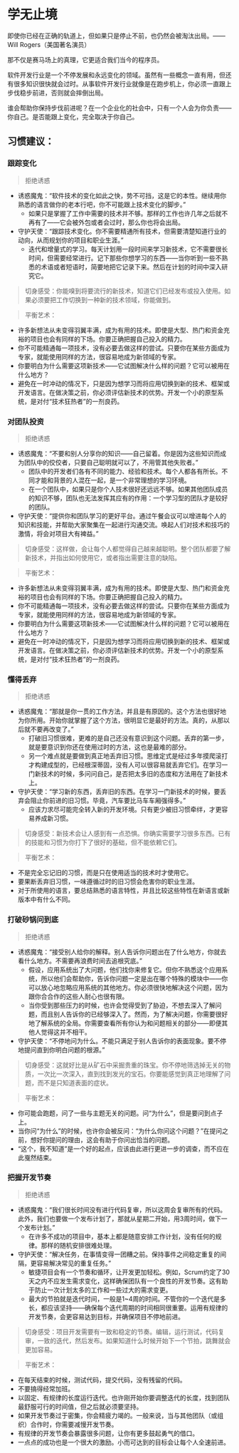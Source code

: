 # 学无止境

即使你已经在正确的轨道上，但如果只是停止不前，也仍然会被淘汰出局。——Will Rogers（美国著名演员）

那不仅是赛马场上的真理，它更适合我们当今的程序员。 

软件开发行业是一个不停发展和永远变化的领域。虽然有一些概念一直有用，但还有很多知识很快就会过时。从事软件开发行业就像是在跑步机上，你必须一直跟上步伐稳步前进，否则就会摔倒出局。 

谁会帮助你保持步伐前进呢？在一个企业化的社会中，只有一个人会为你负责——你自己。是否能跟上变化，完全取决于你自己。


## 习惯建议：
### 跟踪变化
> 拒绝诱惑
- 诱惑魔鬼：“软件技术的变化如此之快，势不可挡，这是它的本性。继续用你熟悉的语言做你的老本行吧，你不可能跟上技术变化的脚步。” 
    - 如果只是掌握了工作中需要的技术并不够。那样的工作也许几年之后就不再有了——它会被外包或者会过时，那么你也将会出局。
- 守护天使：“跟踪技术变化。你不需要精通所有技术，但需要清楚知道行业的动向，从而规划你的项目和职业生涯。”
    - 迭代和增量式的学习。每天计划用一段时间来学习新技术，它不需要很长时间，但需要经常进行。记下那些你想学习的东西——当你听到一些不熟悉的术语或者短语时，简要地把它记录下来。然后在计划的时间中深入研究它。

> 切身感受：你能嗅到将要流行的新技术，知道它们已经发布或投入使用。如果必须要把工作切换到一种新的技术领域，你能做到。

> 平衡艺术：
- 许多新想法从未变得羽翼丰满，成为有用的技术。即使是大型、热门和资金充裕的项目也会有同样的下场。你要正确把握自己投入的精力。
- 你不可能精通每一项技术，没有必要去做这样的尝试。只要你在某些方面成为专家，就能使用同样的方法，很容易地成为新领域的专家。
- 你要明白为什么需要这项新技术——它试图解决什么样的问题？它可以被用在什么地方？ 
- 避免在一时冲动的情况下，只是因为想学习而将应用切换到新的技术、框架或开发语言。在做决策之前，你必须评估新技术的优势。开发一个小的原型系统，是对付“技术狂热者”的一剂良药。


### 对团队投资
> 拒绝诱惑
- 诱惑魔鬼：“不要和别人分享你的知识——自己留着。你是因为这些知识而成为团队中的佼佼者，只要自己聪明就可以了，不用管其他失败者。” 
    - 团队中的开发者们各有不同的能力、经验和技术。每个人都各有所长。不同才能和背景的人混在一起，是一个非常理想的学习环境。
    - 在一个团队中，如果只是你个人技术很好还远远不够。如果其他团队成员的知识不够，团队也无法发挥其应有的作用：一个学习型的团队才是较好的团队。
- 守护天使：“提供你和团队学习的更好平台。通过午餐会议可以增进每个人的知识和技能，并帮助大家聚集在一起进行沟通交流。唤起人们对技术和技巧的激情，将会对项目大有裨益。”

> 切身感受：这样做，会让每个人都觉得自己越来越聪明。整个团队都要了解新技术，并指出如何使用它，或者指出需要注意的缺陷。

> 平衡艺术：
- 许多新想法从未变得羽翼丰满，成为有用的技术。即使是大型、热门和资金充裕的项目也会有同样的下场。你要正确把握自己投入的精力。
- 你不可能精通每一项技术，没有必要去做这样的尝试。只要你在某些方面成为专家，就能使用同样的方法，很容易地成为新领域的专家。
- 你要明白为什么需要这项新技术——它试图解决什么样的问题？它可以被用在什么地方？ 
- 避免在一时冲动的情况下，只是因为想学习而将应用切换到新的技术、框架或开发语言。在做决策之前，你必须评估新技术的优势。开发一个小的原型系统，是对付“技术狂热者”的一剂良药。


### 懂得丢弃
> 拒绝诱惑
- 诱惑魔鬼：“那就是你一贯的工作方法，并且是有原因的。这个方法也很好地为你所用。开始你就掌握了这个方法，很明显它是最好的方法。真的，从那以后就不要再改变了。” 
    - 打破旧习惯很难，更难的是自己还没有意识到这个问题。丢弃的第一步，就是要意识到你还在使用过时的方法，这也是最难的部分。
    - 另一个难点就是要做到真正地丢弃旧习惯。思维定式是经过多年摸爬滚打才构建成型的，已经根深蒂固，没有人可以很容易就丢弃它们。在学习一门新技术的时候，多问问自己，是否把太多旧的态度和方法用在了新技术上。
- 守护天使：“学习新的东西，丢弃旧的东西。在学习一门新技术的时候，要丢弃会阻止你前进的旧习惯。毕竟，汽车要比马车车厢强得多。”
    - 应该力求尽可能完全转入新的开发环境。只有更少被旧习惯牵绊，才更容易养成新习惯。

> 切身感受：新技术会让人感到有一点恐惧。你确实需要学习很多东西。已有的技能和习惯为你打下了很好的基础，但不能依赖它们。

> 平衡艺术：
- 不是完全忘记旧的习惯，而是只在使用适当的技术时才使用它。
- 要果断丢弃旧习惯，一味遵循过时的旧习惯会危害你的职业生涯。
- 对于所使用的语言，要总结熟悉的语言特性，并且比较这些特性在新语言或新版本中有什么不同。


### 打破砂锅问到底
> 拒绝诱惑
- 诱惑魔鬼：“接受别人给你的解释。别人告诉你问题出在了什么地方，你就去看什么地方。不需要再浪费时间去追根究底。”
    - 假设，应用系统出了大问题，他们找你来修复它。但你不熟悉这个应用系统，所以他们会帮助你，告诉你问题一定是出在哪个特殊的模块中——你可以放心地忽略应用系统的其他地方。你必须很快地解决这个问题，因为跟你合合作的这些人耐心也很有限。
    - 当你受到那些压力的时候，也许会觉得受到了胁迫，不想去深入了解问题，而且别人告诉你的已经够深入了。然而，为了解决问题，你需要很好地了解系统的全局。你需要查看所有你认为和问题相关的部分——即便其他人觉得这并不相干。
- 守护天使：“不停地问为什么。不能只满足于别人告诉你的表面现象。要不停地提问直到你明白问题的根源。”

> 切身感受：这就好比是从矿石中采掘贵重的珠宝。你不停地筛选掉无关的物质，一次比一次深入，直到找到发光的宝石。你要能感觉到真正地理解了问题，而不是只知道表面的症状。

> 平衡艺术：
- 你可能会跑题，问了一些与主题无关的问题。问“为什么”，但是要问到点子上。
- 当你问“为什么”的时候，也许你会被反问：“为什么你问这个问题？”在提问之前，想好你提问的理由，这会有助于你问出恰当的问题。
- “这个，我不知道”是一个好的起点，应该由此进行更进一步的调查，而不应在此戛然结束。


### 把握开发节奏
> 拒绝诱惑
- 诱惑魔鬼：“我们很长时间没有进行代码复审，所以这周会复审所有的代码。此外，我们也要做一个发布计划了，那就从星期二开始，用3周时间，做下一个发布计划。” 
    - 在许多不成功的项目中，基本上都是随意安排工作计划，没有任何的规律。那样的随机安排很难处理。
- 守护天使：“解决任务，在事情变得一团糟之前。保持事件之间稳定重复的间隔，更容易解决常见的重复任务。”
    - 敏捷项目会有一个节奏和循环，让开发更加轻松。例如，Scrum约定了30天之内不应发生需求变化，这样确保团队有一个良性的开发节奏。这有助于防止一次计划太多的工作和一些过大的需求变更。
    - 最大的节拍就是迭代时间，一般是1~4周的时间。不管你的一个迭代是多长，都应该坚持——确保每个迭代周期的时间相同很重要。运用有规律的开发节奏，会更容易达到目标，并确保项目不停地前进。

> 切身感受：项目开发需要有一致和稳定的节奏。编辑，运行测试，代码复审，一致的迭代，然后发布。如果知道什么时候开始下一个节拍，跳舞就会更加容易。 

> 平衡艺术：
- 在每天结束的时候，测试代码，提交代码，没有残留的代码。 
- 不要搞得经常加班。
- 以固定、有规律的长度运行迭代。也许刚开始你要调整迭代的长度，找到团队最舒服可行的时间值，但之后就必须要坚持。
- 如果开发节奏过于密集，你会精疲力竭的。一般来说，当与其他团队（或组织）合作时，你需要减慢开发节奏。
- 有规律的开发节奏会暴露很多问题，让你有更多鼓起勇气的借口。
- 一点点的成功也是一个很大的激励。小而可达到的目标会让每个人全速前进。

